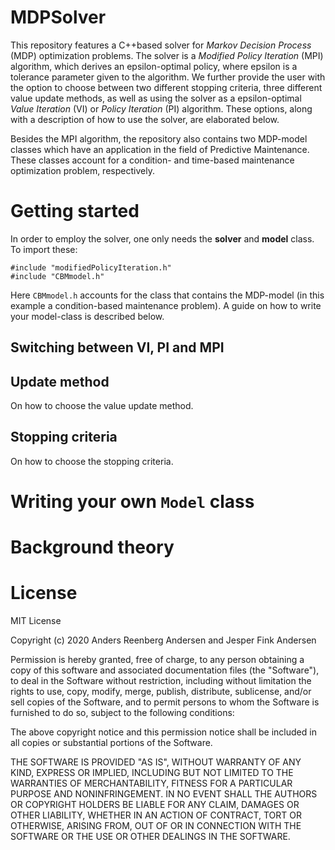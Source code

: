 # MDPSolver

This repository features a C++based solver for *Markov Decision Process* (MDP) optimization problems. The solver is a *Modified Policy Iteration* (MPI) algorithm, which derives an epsilon-optimal policy, where epsilon is a tolerance parameter given to the algorithm. We further provide the user with the option to choose between two different stopping criteria, three different value update methods, as well as using the solver as a epsilon-optimal *Value Iteration* (VI) or *Policy Iteration* (PI) algorithm. These options, along with a description of how to use the solver, are elaborated below.

Besides the MPI algorithm, the repository also contains two MDP-model classes which have an application in the field of Predictive Maintenance. These classes account for a condition- and time-based maintenance optimization problem, respectively.

# Getting started

In order to employ the solver, one only needs the **solver** and **model** class. To import these:
```
#include "modifiedPolicyIteration.h"
#include "CBMmodel.h"

```

Here `CBMmodel.h` accounts for the class that contains the MDP-model (in this example a condition-based maintenance problem). A guide on how to write your model-class is described below.




## Switching between VI, PI and MPI

## Update method

On how to choose the value update method.

## Stopping criteria

On how to choose the stopping criteria.

# Writing your own `Model` class

# Background theory

# License

MIT License

Copyright (c) 2020 Anders Reenberg Andersen and Jesper Fink Andersen

Permission is hereby granted, free of charge, to any person obtaining a copy
of this software and associated documentation files (the "Software"), to deal
in the Software without restriction, including without limitation the rights
to use, copy, modify, merge, publish, distribute, sublicense, and/or sell
copies of the Software, and to permit persons to whom the Software is
furnished to do so, subject to the following conditions:

The above copyright notice and this permission notice shall be included in all
copies or substantial portions of the Software.

THE SOFTWARE IS PROVIDED "AS IS", WITHOUT WARRANTY OF ANY KIND, EXPRESS OR
IMPLIED, INCLUDING BUT NOT LIMITED TO THE WARRANTIES OF MERCHANTABILITY,
FITNESS FOR A PARTICULAR PURPOSE AND NONINFRINGEMENT. IN NO EVENT SHALL THE
AUTHORS OR COPYRIGHT HOLDERS BE LIABLE FOR ANY CLAIM, DAMAGES OR OTHER
LIABILITY, WHETHER IN AN ACTION OF CONTRACT, TORT OR OTHERWISE, ARISING FROM,
OUT OF OR IN CONNECTION WITH THE SOFTWARE OR THE USE OR OTHER DEALINGS IN THE
SOFTWARE.
